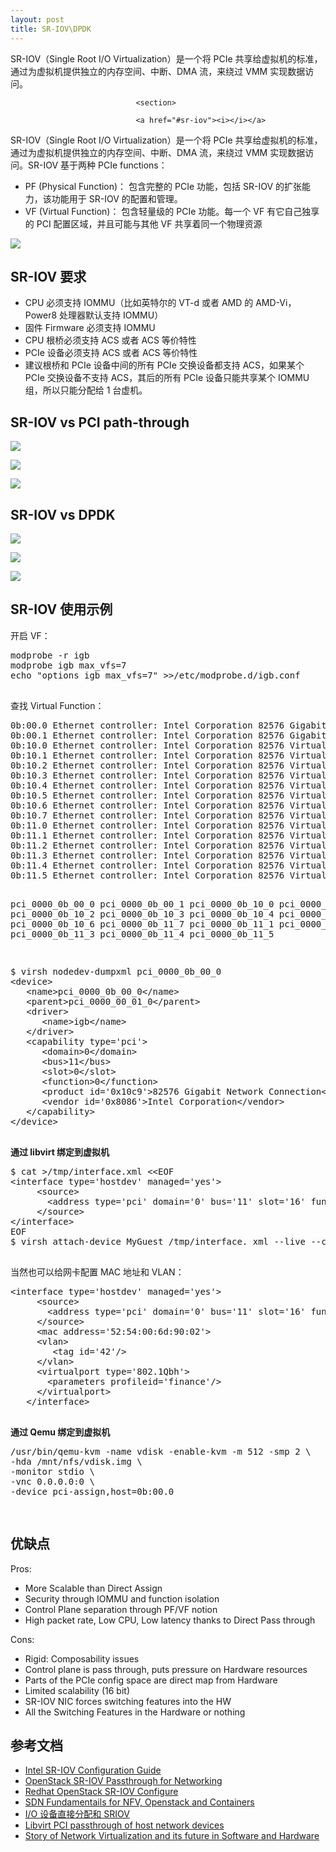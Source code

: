 ```yaml
---
layout: post
title: SR-IOV\DPDK
---
```


<sr-rd-desc data-reactid=".0.2">SR-IOV（Single Root I/O Virtualization）是一个将 PCIe 共享给虚拟机的标准，通过为虚拟机提供独立的内存空间、中断、DMA 流，来绕过 VMM 实现数据访问。</sr-rd-desc>

<sr-rd-content dangerouslysetinnerhtml="[object Object]" data-reactid=".0.3"><div tabindex="-1" role="main">
                        <div>

<div>
    <div>

                                <section>

                                <a href="#sr-iov"><i></i></a>
<p>SR-IOV（Single Root I/O Virtualization）是一个将 PCIe 共享给虚拟机的标准，通过为虚拟机提供独立的内存空间、中断、DMA 流，来绕过 VMM 实现数据访问。SR-IOV 基于两种 PCIe functions：</p>
<ul>
<li>PF (Physical Function)： 包含完整的 PCIe 功能，包括 SR-IOV 的扩张能力，该功能用于 SR-IOV 的配置和管理。</li>
<li>VF (Virtual Function)： 包含轻量级的 PCIe 功能。每一个 VF 有它自己独享的 PCI 配置区域，并且可能与其他 VF 共享着同一个物理资源</li>
</ul>
<p></p><div class="sr-rd-content-center"><img class="" src="https://feisky.gitbooks.io/sdn/images/14765271520676.png"></div><p></p>
<h2 id="sr-toc-0"><a name="sr-iov要求" href="#sr-iov要求"><i aria-hidden="true"></i></a>SR-IOV 要求</h2>
<ul>
<li>CPU 必须支持 IOMMU（比如英特尔的 VT-d 或者 AMD 的 AMD-Vi，Power8 处理器默认支持 IOMMU）</li>
<li>固件 Firmware 必须支持 IOMMU</li>
<li>CPU 根桥必须支持 ACS 或者 ACS 等价特性</li>
<li>PCIe 设备必须支持 ACS 或者 ACS 等价特性</li>
<li>建议根桥和 PCIe 设备中间的所有 PCIe 交换设备都支持 ACS，如果某个 PCIe 交换设备不支持 ACS，其后的所有 PCIe 设备只能共享某个 IOMMU 组，所以只能分配给 1 台虚机。</li>
</ul>
<h2 id="sr-toc-1"><a name="sr-iov-vs-pci-path-through" href="#sr-iov-vs-pci-path-through"><i aria-hidden="true"></i></a>SR-IOV vs PCI path-through</h2>
<p></p><div class="sr-rd-content-center"><img class="" src="https://feisky.gitbooks.io/sdn/images/14765293085020.jpg"></div><p></p>
<p></p><div class="sr-rd-content-center"><img class="" src="https://feisky.gitbooks.io/sdn/images/14765293165898.jpg"></div><p></p>
<p></p><div class="sr-rd-content-center"><img class="" src="https://feisky.gitbooks.io/sdn/images/14765293462966.jpg"></div><p></p>
<h2 id="sr-toc-2"><a name="sr-iov-vs-dpdk" href="#sr-iov-vs-dpdk"><i aria-hidden="true"></i></a>SR-IOV vs DPDK</h2>
<p></p><div class="sr-rd-content-center"><img class="" src="https://feisky.gitbooks.io/sdn/images/1-2.png"></div><p></p>
<p></p><div class="sr-rd-content-center"><img class="" src="https://feisky.gitbooks.io/sdn/images/2-2.png"></div><p></p>
<p></p><div class="sr-rd-content-center"><img class="" src="https://feisky.gitbooks.io/sdn/images/3-2.png"></div><p></p>
<h2 id="sr-toc-3"><a name="sr-iov使用示例" href="#sr-iov使用示例"><i aria-hidden="true"></i></a>SR-IOV 使用示例</h2>
<p>开启 VF：</p>
<pre>modprobe -r igb
<msreadoutspan class="msreadout-line-highlight msreadout-inactive-highlight">modprobe</msreadoutspan><msreadoutspan class="msreadout-line-highlight msreadout-inactive-highlight"> igb max_<msreadoutspan class="msreadout-word-highlight">vfs</msreadoutspan>=7
</msreadoutspan>echo "options igb max_vfs=7" &gt;&gt;/etc/modprobe.d/igb.conf

</pre>
<p>查找 Virtual Function： </p>
<pre>0b:00.0 Ethernet controller: Intel Corporation 82576 Gigabit Network Connection (rev 01)
0b:00.1 Ethernet controller: Intel Corporation 82576 Gigabit Network Connection(rev 01)
0b:10.0 Ethernet controller: Intel Corporation 82576 Virtual Function (rev 01)
0b:10.1 Ethernet controller: Intel Corporation 82576 Virtual Function (rev 01)
0b:10.2 Ethernet controller: Intel Corporation 82576 Virtual Function (rev 01)
0b:10.3 Ethernet controller: Intel Corporation 82576 Virtual Function (rev 01)
0b:10.4 Ethernet controller: Intel Corporation 82576 Virtual Function (rev 01)
0b:10.5 Ethernet controller: Intel Corporation 82576 Virtual Function (rev 01)
0b:10.6 Ethernet controller: Intel Corporation 82576 Virtual Function (rev 01)
0b:10.7 Ethernet controller: Intel Corporation 82576 Virtual Function (rev 01)
0b:11.0 Ethernet controller: Intel Corporation 82576 Virtual Function (rev 01)
0b:11.1 Ethernet controller: Intel Corporation 82576 Virtual Function (rev 01)
0b:11.2 Ethernet controller: Intel Corporation 82576 Virtual Function (rev 01)
0b:11.3 Ethernet controller: Intel Corporation 82576 Virtual Function (rev 01)
0b:11.4 Ethernet controller: Intel Corporation 82576 Virtual Function (rev 01)
0b:11.5 Ethernet controller: Intel Corporation 82576 Virtual Function (rev 01)

pci_0000_0b_00_0
pci_0000_0b_00_1
pci_0000_0b_10_0
pci_0000_0b_10_1
pci_0000_0b_10_2
pci_0000_0b_10_3
pci_0000_0b_10_4
pci_0000_0b_10_5
pci_0000_0b_10_6
pci_0000_0b_11_7
pci_0000_0b_11_1
pci_0000_0b_11_2
pci_0000_0b_11_3
pci_0000_0b_11_4
pci_0000_0b_11_5

</pre>
<pre>$ virsh nodedev-dumpxml pci_0000_0b_00_0
&lt;device&gt;
   &lt;name&gt;pci_0000_0b_00_0&lt;/name&gt;
   &lt;parent&gt;pci_0000_00_01_0&lt;/parent&gt;
   &lt;driver&gt;
      &lt;name&gt;igb&lt;/name&gt;
   &lt;/driver&gt;
   &lt;capability type='pci'&gt;
      &lt;domain&gt;0&lt;/domain&gt;
      &lt;bus&gt;11&lt;/bus&gt;
      &lt;slot&gt;0&lt;/slot&gt;
      &lt;function&gt;0&lt;/function&gt;
      &lt;product id='0x10c9'&gt;82576 Gigabit Network Connection&lt;/product&gt;
      &lt;vendor id='0x8086'&gt;Intel Corporation&lt;/vendor&gt;
   &lt;/capability&gt;
&lt;/device&gt;

</pre>
<p><strong>通过 libvirt 绑定到虚拟机</strong></p>
<pre>$ cat &gt;/tmp/interface.xml &lt;&lt;EOF
&lt;interface type='hostdev' managed='yes'&gt;
     &lt;source&gt;
       &lt;address type='pci' domain='0' bus='11' slot='16' function='0'/&gt;
     &lt;/source&gt;
&lt;/interface&gt;
EOF
$ virsh attach-device MyGuest /tmp/interface. xml --live --config

</pre>
<p>当然也可以给网卡配置 MAC 地址和 VLAN：</p>
<pre>&lt;interface type='hostdev' managed='yes'&gt;
     &lt;source&gt;
       &lt;address type='pci' domain='0' bus='11' slot='16' function='0'/&gt;
     &lt;/source&gt;
     &lt;mac address='52:54:00:6d:90:02'&gt;
     &lt;vlan&gt;
        &lt;tag id='42'/&gt;
     &lt;/vlan&gt;
     &lt;virtualport type='802.1Qbh'&gt;
       &lt;parameters profileid='finance'/&gt;
     &lt;/virtualport&gt;
   &lt;/interface&gt;

</pre>
<p><strong>通过 Qemu 绑定到虚拟机</strong></p>
<pre>/usr/bin/qemu-kvm -name vdisk -enable-kvm -m 512 -smp 2 \
-hda /mnt/nfs/vdisk.img \
-monitor stdio \
-vnc 0.0.0.0:0 \
-device pci-assign,host=0b:00.0

</pre><h2 id="sr-toc-4"><a name="优缺点" href="#优缺点"><i aria-hidden="true"></i></a>优缺点</h2>
<p>Pros:</p>
<ul>
<li>More Scalable than Direct Assign</li>
<li>Security through IOMMU and function isolation</li>
<li>Control Plane separation through PF/VF notion</li>
<li>High packet rate, Low CPU, Low latency thanks to Direct Pass through</li>
</ul>
<p>Cons:</p>
<ul>
<li>Rigid: Composability issues</li>
<li>Control plane is pass through, puts pressure on Hardware resources</li>
<li>Parts of the PCIe config space are direct map from Hardware</li>
<li>Limited scalability (16 bit)</li>
<li>SR-IOV NIC forces switching features into the HW</li>
<li>All the Switching Features in the Hardware or nothing</li>
</ul>
<h2 id="sr-toc-5"><a name="参考文档" href="#参考文档"><i aria-hidden="true"></i></a>参考文档</h2>
<ul>
<li><a href="http://www.intel.com/content/www/us/en/embedded/products/networking/xl710-sr-iov-config-guide-gbe-linux-brief.html" target="_blank">Intel SR-IOV Configuration Guide</a></li>
<li><a href="https://wiki.openstack.org/wiki/SR-IOV-Passthrough-For-Networking" target="_blank">OpenStack SR-IOV Passthrough for Networking</a></li>
<li><a href="https://access.redhat.com/documentation/zh-CN/Red_Hat_Enterprise_Linux_OpenStack_Platform/7/html/Networking_Guide/sec-sr-iov.html" target="_blank">Redhat OpenStack SR-IOV Configure</a></li>
<li><a href="http://www.slideshare.net/nyechiel/sdn-fundamentals-for-nfv-open-stack-and-containers-red-hat-summit-20161" target="_blank">SDN Fundamentails for NFV, Openstack and Containers</a></li>
<li><a href="http://www.cnblogs.com/sammyliu/p/4548194.html" target="_blank">I/O 设备直接分配和 SRIOV</a></li>
<li><a href="http://wiki.libvirt.org/page/Networking#PCI_Passthrough_of_host_network_devices" target="_blank">Libvirt PCI passthrough of host network devices</a></li>
<li><a href="http://netdevconf.org/2.1/session.html?jain" target="_blank">Story of Network Virtualization and its future in Software and Hardware</a></li></ul></section></div></div></div></div></sr-rd-content>

